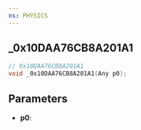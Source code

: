 ```yaml
---
ns: PHYSICS
---
```

## _0x10DAA76CB8A201A1

```c
// 0x10DAA76CB8A201A1
void _0x10DAA76CB8A201A1(Any p0);
```

## Parameters
* **p0**:
